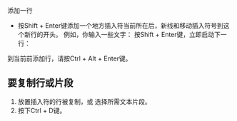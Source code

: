 添加一行
* 按Shift + Enter键添加一个地方插入符当前所在后，新线和移动插入符号到这个新行的开头。 例如，你输入一些文字：
按Shift + Enter键，立即启动下一行：

到当前前添加行，请按Ctrl + Alt + Enter键。

## 要复制行或片段

1. 放置插入符的行被复制，或 选择所需文本片段。
2. 按下Ctrl + D键。